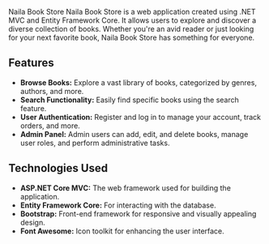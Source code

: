 Naila Book Store
Naila Book Store is a web application created using .NET MVC and Entity Framework Core. It allows users to explore and discover a diverse collection of books. Whether you're an avid reader or just looking for your next favorite book, Naila Book Store has something for everyone.

## Features

- **Browse Books:** Explore a vast library of books, categorized by genres, authors, and more.
- **Search Functionality:** Easily find specific books using the search feature.
- **User Authentication:** Register and log in to manage your account, track orders, and more.
- **Admin Panel:** Admin users can add, edit, and delete books, manage user roles, and perform administrative tasks.

## Technologies Used

- **ASP.NET Core MVC:** The web framework used for building the application.
- **Entity Framework Core:** For interacting with the database.
- **Bootstrap:** Front-end framework for responsive and visually appealing design.
- **Font Awesome:** Icon toolkit for enhancing the user interface.

